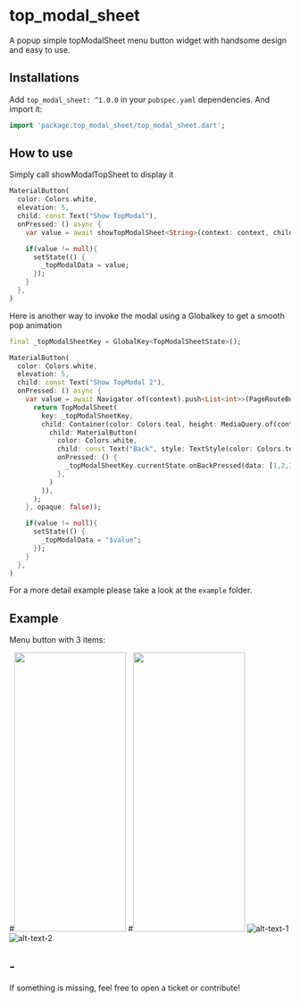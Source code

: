 # top_modal_sheet

A popup simple topModalSheet menu button widget with handsome design and easy to use.

## Installations

Add `top_modal_sheet: ^1.0.0` in your `pubspec.yaml` dependencies. And import it:

```dart
import 'package:top_modal_sheet/top_modal_sheet.dart';
```

## How to use

Simply call showModalTopSheet to display it

```dart
MaterialButton(
  color: Colors.white,
  elevation: 5,
  child: const Text("Show TopModal"),
  onPressed: () async {
    var value = await showTopModalSheet<String>(context: context, child: DumyModal());

    if(value != null){
      setState(() {
        _topModalData = value;
      });
    }
  },
)
```

Here is another way to invoke the modal using a Globalkey to get a smooth pop animation

```dart
final _topModalSheetKey = GlobalKey<TopModalSheetState>();

MaterialButton(
  color: Colors.white,
  elevation: 5,
  child: const Text("Show TopModal 2"),
  onPressed: () async {
    var value = await Navigator.of(context).push<List<int>>(PageRouteBuilder(pageBuilder: (_, __, ___) {
      return TopModalSheet(
        key: _topModalSheetKey,
        child: Container(color: Colors.teal, height: MediaQuery.of(context).size.height * .2, child: Center(
          child: MaterialButton(
            color: Colors.white,
            child: const Text("Back", style: TextStyle(color: Colors.teal),),
            onPressed: () {
              _topModalSheetKey.currentState.onBackPressed(data: [1,2,3]);
            },
          )
        )),
      );
    }, opaque: false));

    if(value != null){
      setState(() {
        _topModalData = "$value";
      });
    }
  },
)
```

For a more detail example please take a look at the `example` folder.

## Example

Menu button with 3 items:

#<img src="https://github.com/Pilaba/TopModalSheet/blob/master/example/A.png" width="200" height="500">
#<img src="https://github.com/Pilaba/TopModalSheet/blob/master/example/B.png" width="200" height="500">
![alt-text-1](https://github.com/Pilaba/TopModalSheet/blob/master/example/A.png "title-1") ![alt-text-2](https://github.com/Pilaba/TopModalSheet/blob/master/example/B.png "title-2")

## -

If something is missing, feel free to open a ticket or contribute!